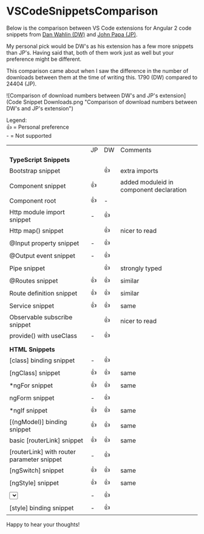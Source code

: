 # VSCodeSnippetsComparison

Below is the comparison between VS Code extensions for Angular 2 code snippets from [Dan Wahlin (DW)](http://blog.codewithdan.com/2016/03/19/angular-2-typescript-and-html-snippets-for-vs-code/) and [John Papa (JP)](http://www.johnpapa.net/vscode-ng-snippets/).

My personal pick would be DW's as his extension has a few more snippets than JP's. Having said that, both of them work just as well but your preference might be different.  

This comparison came about when I saw the difference in the number of downloads between them at the time of writing this. 1790 (DW) compared to 24404 (JP).

![Comparison of download numbers between DW's and JP's extension](Code Snippet Downloads.png "Comparison of download numbers between DW's and JP's extension")

Legend:  
:+1: = Personal preference  
\- = Not supported

|                                            |    |    |                                         | 
|--------------------------------------------|----|----|-----------------------------------------| 
|                                            | JP | DW | Comments                                | 
|**TypeScript Snippets**                                            |    |    |                                         |
| Bootstrap snippet                          |    | :+1:  | extra imports                           | 
| Component snippet                          | :+1:  |    | added moduleid in component declaration | 
| Component root                             | :+1:  | -  |                                         | 
| Http module import snippet                 | -  | :+1:  |                                         | 
| Http map() snippet                         |    | :+1:  | nicer to read                           | 
| @Input property snippet                    | -  | :+1:  |                                         | 
| @Output event snippet                      | -  | :+1:  |                                         | 
| Pipe snippet                               |    | :+1:  | strongly typed                          | 
| @Routes snippet                            | :+1:  | :+1:  | similar                                 | 
| Route definition snippet                   | :+1:  | :+1:  | similar                                 | 
| Service snippet                            | :+1:  | :+1:  | same                                    | 
| Observable subscribe snippet               |    | :+1:  | nicer to read                           | 
| provide() with useClass                    | -  | :+1:  |                                         | 
|                                            |    |    |                                         | 
| **HTML Snippets**                                           |    |    |                                         | 
| [class] binding snippet                    | -  | :+1:  |                                         | 
| [ngClass] snippet                          | :+1:  | :+1:  | same                                    | 
| *ngFor snippet                             | :+1:  | :+1:  | same                                    | 
| ngForm snippet                             | -  | :+1:  |                                         | 
| *ngIf snippet                              | :+1:  | :+1:  | same                                    | 
| [(ngModel)] binding snippet                | :+1:  | :+1:  | same                                    | 
| basic [routerLink] snippet                 | :+1:  | :+1:  | same                                    | 
| [routerLink] with router parameter snippet | -  | :+1:  |                                         | 
| [ngSwitch] snippet                         | :+1:  | :+1:  | same                                    | 
| [ngStyle] snippet                          | :+1:  | :+1:  | same                                    | 
| <select> control using *ngFor snippet     | -  | :+1:  |                                         | 
| [style] binding snippet                    | -  | :+1:  |                                         | 

Happy to hear your thoughts!